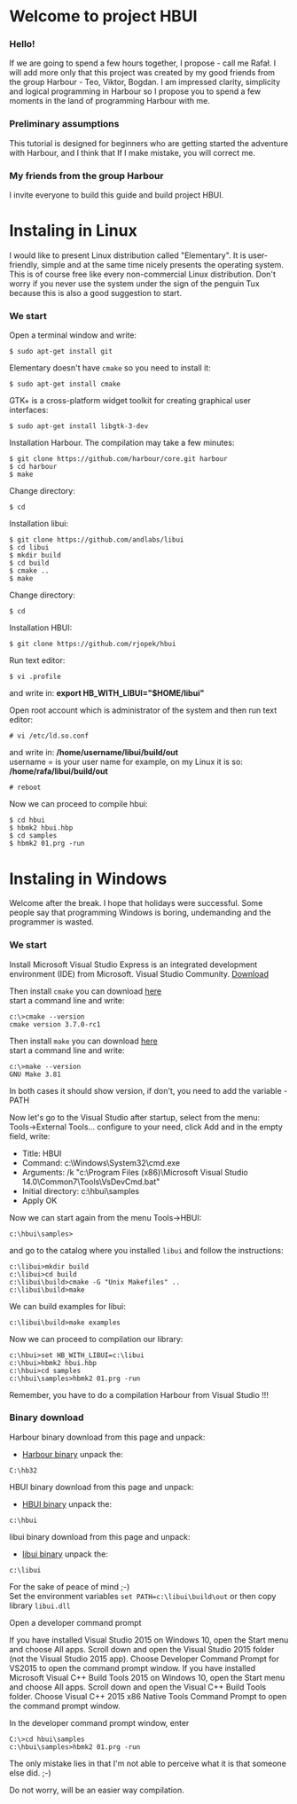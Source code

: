 # **Welcome to project HBUI**

### Hello!
If we are going to spend a few hours together, I propose - call me Rafał. I will add more only that this project was created by my good friends from the group Harbour - Teo, Viktor, Bogdan. I am impressed clarity, simplicity and logical programming in Harbour so I propose you to spend a few moments in the land of programming Harbour with me.

### Preliminary assumptions
This tutorial is designed for beginners who are getting started the adventure with Harbour, and I think that If I make mistake, you will correct me.

### My friends from the group Harbour
I invite everyone to build this guide and build project HBUI.


# Instaling in Linux
I would like to present Linux distribution called "Elementary". It is user-friendly, simple and at the same time nicely presents the operating system. This is of course free like every non-commercial Linux distribution. Don't worry if you never use the system under the sign of the penguin Tux because this is also a good suggestion to start.

### We start
Open a terminal window and write:
```
$ sudo apt-get install git
```
Elementary doesn't have `cmake` so you need to install it:
```
$ sudo apt-get install cmake
```
GTK+ is a cross-platform widget toolkit for creating graphical user interfaces:
```
$ sudo apt-get install libgtk-3-dev
```
Installation Harbour. The compilation may take a few minutes:
```
$ git clone https://github.com/harbour/core.git harbour
$ cd harbour
$ make
```
Change directory:
```
$ cd
```
Installation libui:
```
$ git clone https://github.com/andlabs/libui
$ cd libui
$ mkdir build
$ cd build
$ cmake ..
$ make
```
Change directory:
```
$ cd
```
Installation HBUI:
```
$ git clone https://github.com/rjopek/hbui
```
Run text editor:
```
$ vi .profile
```
and write in: **export HB_WITH_LIBUI="$HOME/libui"**

Open root account which is administrator of the system and then run text editor:
```
# vi /etc/ld.so.conf
```
and write in: **/home/username/libui/build/out** <br>
username = is your user name for example, on my Linux it is so: **/home/rafa/libui/build/out**
```
# reboot
```
Now we can proceed to compile hbui:
```
$ cd hbui
$ hbmk2 hbui.hbp
$ cd samples
$ hbmk2 01.prg -run
```
# Instaling in Windows
Welcome after the break. I hope that holidays were successful. Some people say that programming Windows is boring, undemanding and the programmer is wasted.

### We start
Install Microsoft Visual Studio Express is an integrated development environment (IDE) from Microsoft.
Visual Studio Community. [Download](https://www.visualstudio.com/vs/visual-studio-express/)

Then install
`cmake` you can download [here](https://cmake.org/download/) <br>
start a command line and write:
```
c:\>cmake --version
cmake version 3.7.0-rc1
```
Then install
`make` you can download [here](http://gnuwin32.sourceforge.net/packages/make.htm) <br>
start a command line and write:
```
c:\>make --version
GNU Make 3.81
```
In both cases it should show version, if don't,  you need to add the variable - PATH

Now let's go to the Visual Studio after startup, select from the menu: <br>
Tools->External Tools... configure to your need, click Add and in the empty field, write:
- Title: HBUI
- Command: c:\Windows\System32\cmd.exe
- Arguments: /k "c:\Program Files (x86)\Microsoft Visual Studio 14.0\Common7\Tools\VsDevCmd.bat"
- Initial directory: c:\hbui\samples
- Apply OK

Now we can start again from the menu Tools->HBUI:
```
c:\hbui\samples>
```

and go to the catalog where you installed `libui` and follow the instructions:
```
c:\libui>mkdir build
c:\libui>cd build
c:\libui\build>cmake -G "Unix Makefiles" ..
c:\libui\build>make
```

We can build examples for libui:
```
c:\libui\build>make examples
```

Now we can proceed to compilation our library:
```
c:\hbui>set HB_WITH_LIBUI=c:\libui
c:\hbui>hbmk2 hbui.hbp
c:\hbui>cd samples
c:\hbui\samples>hbmk2 01.prg -run
```

Remember, you have to do a compilation Harbour from Visual Studio !!!

### Binary download

Harbour binary download from this page and unpack:
- [Harbour binary](http://harbour.edu.pl/hbui/hb32.zip)
unpack the:
```
C:\hb32
```

HBUI binary download from this page and unpack:
- [HBUI binary](http://harbour.edu.pl/hbui/hbui.zip)
unpack the:
```
c:\hbui
```

libui binary download from this page and unpack:
- [libui binary](http://harbour.edu.pl/hbui/libui.zip)
unpack the:
```
c:\libui
```

For the sake of peace of mind ;-) <br>
Set the environment variables `set PATH=c:\libui\build\out` or then copy library `libui.dll`

Open a developer command prompt

If you have installed Visual Studio 2015 on Windows 10, open the Start menu and choose All apps. Scroll down and open the Visual Studio 2015 folder (not the Visual Studio 2015 app). Choose Developer Command Prompt for VS2015 to open the command prompt window.
If you have installed Microsoft Visual C++ Build Tools 2015 on Windows 10, open the Start menu and choose All apps. Scroll down and open the Visual C++ Build Tools folder. Choose Visual C++ 2015 x86 Native Tools Command Prompt to open the command prompt window.

In the developer command prompt window, enter
```
C:\>cd hbui\samples
c:\hbui\samples>hbmk2 01.prg -run
```

The only mistake lies in that I'm not able to perceive what it is that someone else did. ;-)

Do not worry, will be an easier way compilation.
